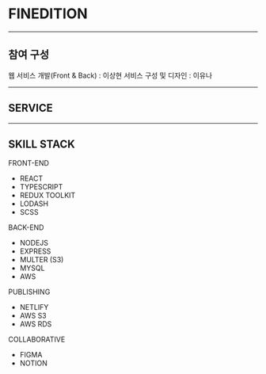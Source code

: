 # FINEDITION

---

## 참여 구성

웹 서비스 개발(Front & Back) : 이상현
서비스 구성 및 디자인 : 이유나

---

## SERVICE



--- 

## SKILL STACK

FRONT-END
- REACT
- TYPESCRIPT
- REDUX TOOLKIT
- LODASH
- SCSS

BACK-END
- NODEJS
- EXPRESS
- MULTER (S3)
- MYSQL
- AWS

PUBLISHING
- NETLIFY
- AWS S3
- AWS RDS

COLLABORATIVE
- FIGMA
- NOTION
